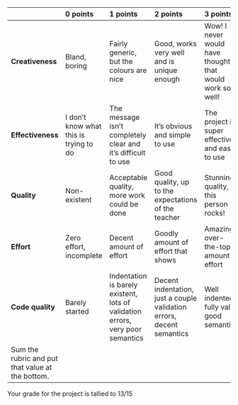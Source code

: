 

|                                                  | 0 points                               | 1 points                                                                       | 2 points                                                              | 3 points                                                   |
| ------------------------------------------------ | :------------------------------------- | :----------------------------------------------------------------------------- | :-------------------------------------------------------------------- | :--------------------------------------------------------- |
| **Creativeness**                                 | Bland, boring                          | Fairly generic, but the colours are nice                                       | Good, works very well and is unique enough                            | Wow\! I never would have thought that would work so well\! |
| **Effectiveness**                                | I don’t know what this is trying to do | The message isn’t completely clear and it’s difficult to use                   | It’s obvious and simple to use                                        | The project is super effective and easy to use             |
| **Quality**                                      | Non-existent                           | Acceptable quality, more work could be done                                    | Good quality, up to the expectations of the teacher                   | Stunning quality, this person rocks\!                      |
| **Effort**                                       | Zero effort, incomplete                | Decent amount of effort                                                        | Goodly amount of effort that shows                                    | Amazing, over-the-top amount of effort                     |
| **Code quality**                                 | Barely started                         | Indentation is barely existent, lots of validation errors, very poor semantics | Decent indentation, just a couple validation errors, decent semantics | Well indented, fully valid, good semantics                 |
| Sum the rubric and put that value at the bottom. |                                        |                                                                                |                                                                       |                                                            |

Your grade for the project is tallied to 13/15

